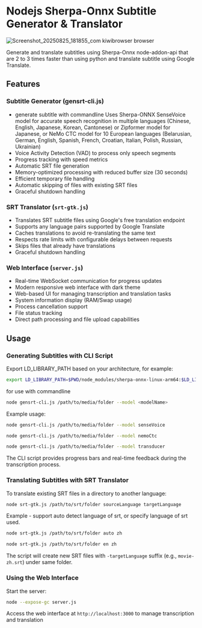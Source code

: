 # Nodejs Sherpa-Onnx Subtitle Generator & Translator

![Screenshot_20250825_181855_com kiwibrowser browser](https://github.com/user-attachments/assets/f4711c6c-5286-4d8b-bb08-b62b340b2fc9)

Generate and translate subtitles using Sherpa-Onnx node-addon-api that are 2 to 3 times faster than using python and translate subtitle using Google Translate.

## Features

### Subtitle Generator (gensrt-cli.js)
- generate subtitle with commandline Uses Sherpa-ONNX SenseVoice model for accurate speech recognition in multiple languages (Chinese, English, Japanese, Korean, Cantonese) or Zipformer model for Japanese, or NeMo CTC model for 10 European languages (Belarusian, German, English, Spanish, French, Croatian, Italian, Polish, Russian, Ukrainian)
- Voice Activity Detection (VAD) to process only speech segments
- Progress tracking with speed metrics
- Automatic SRT file generation
- Memory-optimized processing with reduced buffer size (30 seconds)
- Efficient temporary file handling
- Automatic skipping of files with existing SRT files
- Graceful shutdown handling

### SRT Translator (`srt-gtk.js`)
- Translates SRT subtitle files using Google's free translation endpoint
- Supports any language pairs supported by Google Translate
- Caches translations to avoid re-translating the same text
- Respects rate limits with configurable delays between requests
- Skips files that already have translations
- Graceful shutdown handling

### Web Interface (`server.js`)
- Real-time WebSocket communication for progress updates
- Modern responsive web interface with dark theme
- Web-based UI for managing transcription and translation tasks
- System information display (RAM/Swap usage)
- Process cancellation support
- File status tracking
- Direct path processing and file upload capabilities

##

## Usage

### Generating Subtitles with CLI Script

Export LD_LIBRARY_PATH based on your architecture, for example:

```bash
export LD_LIBRARY_PATH=$PWD/node_modules/sherpa-onnx-linux-arm64:$LD_LIBRARY_PATH
```
for use with commandline

```bash
node gensrt-cli.js /path/to/media/folder --model <modelName>
```
Example usage:
```bash
node gensrt-cli.js /path/to/media/folder --model senseVoice
```
```bash
node gensrt-cli.js /path/to/media/folder --model nemoCtc
```

```bash
node gensrt-cli.js /path/to/media/folder --model transducer
```

The CLI script provides progress bars and real-time feedback during the transcription process.

### Translating Subtitles with SRT Translator

To translate existing SRT files in a directory to another language:
```bash
node srt-gtk.js /path/to/srt/folder sourceLanguage targetLanguage
```

Example - support auto detect language of srt, or specify language of srt used.
```bash
node srt-gtk.js /path/to/srt/folder auto zh
```

```bash
node srt-gtk.js /path/to/srt/folder en zh
```

The script will create new SRT files with `-targetLanguage` suffix (e.g., `movie-zh.srt`) under same folder.

### Using the Web Interface

Start the server:
```bash
node --expose-gc server.js
```

Access the web interface at `http://localhost:3000` to manage transcription and translation

